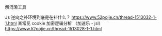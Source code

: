 解混淆工具

Js 逆向之补环境到底是在补什么？ https://www.52pojie.cn/thread-1513032-1-1.html
某常见 cookie 加密逻辑分析 （加速乐 - jsl） https://www.52pojie.cn/thread-1513028-1-1.html
